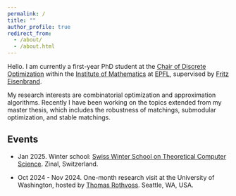 ```yaml
---
permalink: /
title: ""
author_profile: true
redirect_from: 
  - /about/
  - /about.html
---
```


Hello. I am currently a first-year PhD student at the [Chair of Discrete Optimization](https://www.epfl.ch/labs/disopt/) within the [Institute of Mathematics](https://www.epfl.ch/schools/sb/research/math/) at [EPFL](https://www.epfl.ch/en/), supervised by [Fritz Eisenbrand](https://people.epfl.ch/friedrich.eisenbrand?lang=en).

My research interests are combinatorial optimization and approximation algorithms. 
Recently I have been working on the topics extended from my master thesis, which includes the robustness of matchings, submodular optimization, and stable matchings.

## Events

* Jan 2025. Winter school: [Swiss Winter School on Theoretical Computer Science](https://theory.epfl.ch/WinterSchool2025/). Zinal, Switzerland.

* Oct 2024 - Nov 2024. One-month research visit at the University of Washington, hosted by [Thomas Rothvoss](https://sites.math.washington.edu//~rothvoss/). Seattle, WA, USA.

<!-- * Jul 2022. Summer school: [Modern Trends in Combinatorial Optimization](https://archiveweb.epfl.ch/combo2022.epfl.ch/index.html%3Fp=8.html). Lausanne, Switzerland. -->